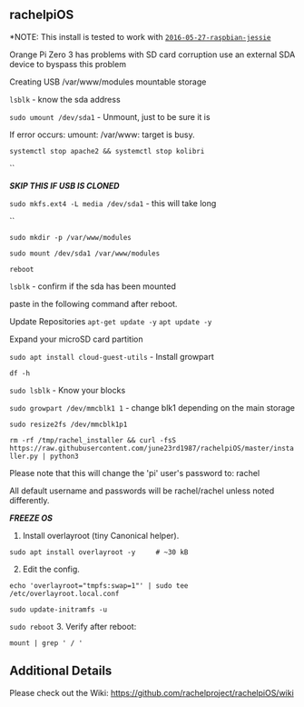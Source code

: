 rachelpiOS
---------------

*NOTE: This install is tested to work with [`2016-05-27-raspbian-jessie`](https://www.armbian.com/orange-pi-zero-3/)

Orange Pi Zero 3 has problems with SD card corruption
use an external SDA device to byspass this problem

Creating USB /var/www/modules mountable storage

`lsblk` - know the sda address

`sudo umount /dev/sda1` - Unmount, just to be sure it is

If error occurs:
umount: /var/www: target is busy.

`systemctl stop apache2 && systemctl stop kolibri`

``

***SKIP THIS IF USB IS CLONED***

`sudo mkfs.ext4 -L media /dev/sda1` - this will take long

``

`sudo mkdir -p /var/www/modules`

`sudo mount /dev/sda1 /var/www/modules`

`reboot`

`lsblk` - confirm if the sda has been mounted





paste in the following command after reboot.

Update Repositories
`apt-get update -y`
`apt update -y`

Expand your microSD card partition

`sudo apt install cloud-guest-utils` - Install growpart

`df -h`

`sudo lsblk` - Know your blocks

`sudo growpart /dev/mmcblk1 1` - change blk1 depending on the main storage

`sudo resize2fs /dev/mmcblk1p1`


`rm -rf /tmp/rachel_installer && curl -fsS https://raw.githubusercontent.com/june23rd1987/rachelpiOS/master/installer.py | python3`

Please note that this will change the 'pi' user's password to: rachel

All default username and passwords will be rachel/rachel unless noted differently.




***FREEZE OS***
1.	Install overlayroot (tiny Canonical helper).

`sudo apt install overlayroot -y     # ~30 kB`

2.	Edit the config.

`echo 'overlayroot="tmpfs:swap=1"' | sudo tee /etc/overlayroot.local.conf`

`sudo update-initramfs -u`

`sudo reboot`
3.	Verify after reboot:

`mount | grep ' / '`


Additional Details
---------------
Please check out the Wiki: https://github.com/rachelproject/rachelpiOS/wiki
